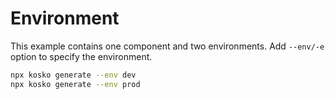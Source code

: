 # Environment

This example contains one component and two environments. Add `--env/-e` option to specify the environment.

```sh
npx kosko generate --env dev
npx kosko generate --env prod
```
